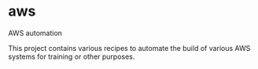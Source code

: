 # aws
AWS automation

This project contains various recipes to automate the build of various AWS systems for training or other purposes.
